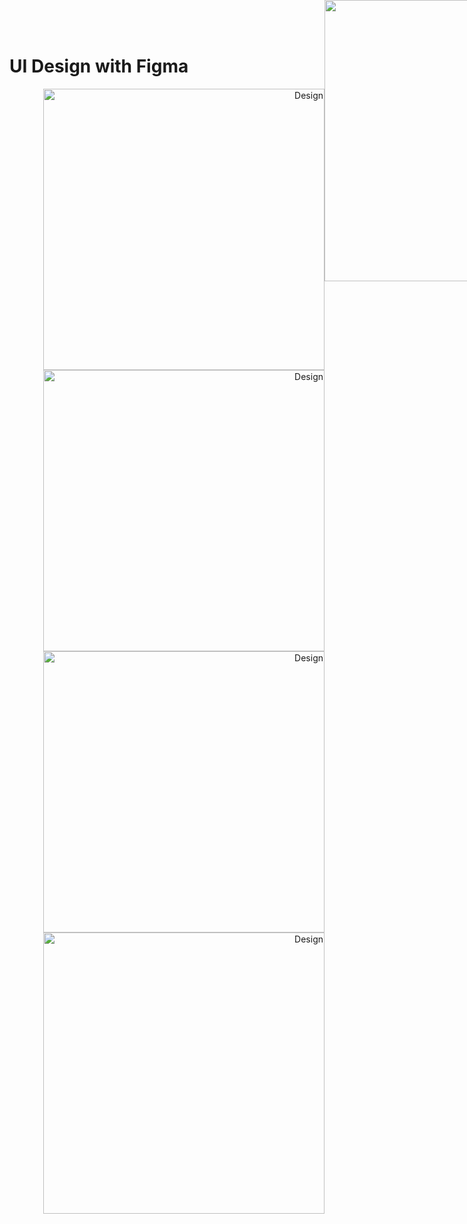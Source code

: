 # UI Design with Figma
<p align="right">
  <img src="UI/HomePage.png" title="Design" width="450">
  <img src="UI/CourseList.png" title="Design" width="450">
  <img src="UI/CourseDetail.png" title="Design" width="450" style="position:absolute; top:0;">
  <img src="UI/Sign In.png" title="Design" width="450">
  <img src="UI/Sign Up.png" title="Design" width="450">
</p>
